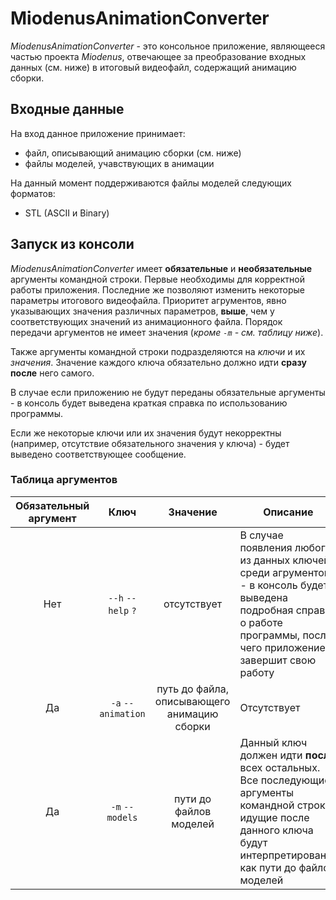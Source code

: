 # MiodenusAnimationConverter

*MiodenusAnimationConverter* - это консольное приложение, являющееся частью проекта *Miodenus*, отвечающее за преобразование входных данных (см. ниже) в итоговый видеофайл, содержащий анимацию сборки.

## Входные данные

На вход данное приложение принимает:
- файл, описывающий анимацию сборки (см. ниже)
- файлы моделей, учавствующих в анимации

На данный момент поддерживаются файлы моделей следующих форматов:
- STL (ASCII и Binary)

## Запуск из консоли

*MiodenusAnimationConverter* имеет **обязательные** и **необязательные** аргументы командной строки. Первые необходимы для корректной работы приложения. Последние же позволяют изменить некоторые параметры итогового видеофайла. Приоритет агрументов, явно указывающих значения различных параметров, **выше**, чем у соответствующих значений из анимационного файла. Порядок передачи аргументов не имеет значения (*кроме `-m` - см. таблицу ниже*).

Также аргументы командной строки подразделяются на *ключи* и их *значения*. Значение каждого ключа обязательно должно идти **сразу после** него самого.

В случае если приложению не будут переданы обязательные аргументы - в консоль будет выведена краткая справка по использованию программы.

Если же некоторые ключи или их значения будут некорректны (например, отсутствие обязательного значения у ключа) - будет выведено соответствующее сообщение.

### Таблица аргументов

| Обязательный аргумент | Ключ | Значение | Описание |
| :---: | :---: | :---: | --- |
| Нет | `--h` `--help` `?` | отсутствует | В случае появления любого из данных ключей среди агрументов - в консоль будет выведена подробная справка о работе программы, после чего приложение завершит свою работу |
| Да | `-a` `--animation` | путь до файла, описывающего анимацию сборки | Отсутствует |
| Да | `-m` `--models` | пути до файлов моделей | Данный ключ должен идти **после** всех остальных. Все последующие аргументы командной строки, идущие после данного ключа будут интерпретированы, как пути до файлов моделей  |

